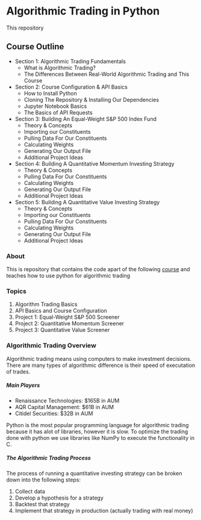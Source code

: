 # Algorithmic Trading in Python

This repository

## Course Outline

* Section 1: Algorithmic Trading Fundamentals
  * What is Algorithmic Trading?
  * The Differences Between Real-World Algorithmic Trading and This Course
* Section 2: Course Configuration & API Basics
  * How to Install Python
  * Cloning The Repository & Installing Our Dependencies
  * Jupyter Notebook Basics
  * The Basics of API Requests
* Section 3: Building An Equal-Weight S&P 500 Index Fund
  * Theory & Concepts
  * Importing our Constituents
  * Pulling Data For Our Constituents
  * Calculating Weights
  * Generating Our Output File
  * Additional Project Ideas
* Section 4: Building A Quantitative Momentum Investing Strategy
  * Theory & Concepts
  * Pulling Data For Our Constituents
  * Calculating Weights
  * Generating Our Output File
  * Additional Project Ideas
* Section 5: Building A Quantitative Value Investing Strategy
  * Theory & Concepts
  * Importing our Constituents
  * Pulling Data For Our Constituents
  * Calculating Weights
  * Generating Our Output File
  * Additional Project Ideas

### About
This is repository that contains the code apart of the following [course](https://www.youtube.com/watch?v=xfzGZB4HhEE) and teaches how to use python for algorithmic trading

### Topics

1. Algorithm Trading Basics
1. API Basics and Course Configuration
1. Project 1: Equal-Weight S&P 500 Screener
1. Project 2: Quantitative Momentum Screener
1. Project 3: Quantitative Value Screener

### Algorithmic Trading Overview

Algorithmic trading means using computers to make investment decisions.  There are many types of algorithmic difference is their speed of executation of trades.

##### Main Players
- Renaissance Technologies: $165B in AUM
- AQR Capital Management: $61B in AUM
- Citidel Securities: $32B in AUM

Python is the most popular programming language for algorithmic trading because it has alot of libraries, however it is slow.  To optimize the trading done with python we use libraries like NumPy to execute the functionality in C.

##### The Algorithmic Trading Process
The process of running a quantitative investing strategy can be broken down into the following steps:

1. Collect data
2. Develop a hypothesis for a strategy
3. Backtest that strategy
4. Implement that strategy in production (actually trading with real money)


### 


